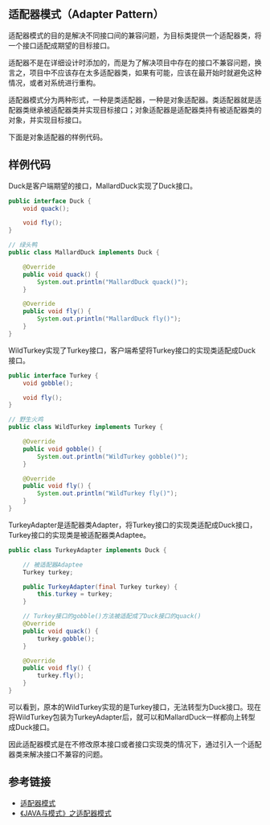 <!--
date: 2021-12-21T22:34:12+08:00
lastmod: 2021-12-21T22:34:12+08:00
-->
## 适配器模式（Adapter Pattern）

适配器模式的目的是解决不同接口间的兼容问题，为目标类提供一个适配器类，将一个接口适配成期望的目标接口。

适配器不是在详细设计时添加的，而是为了解决项目中存在的接口不兼容问题，换言之，项目中不应该存在太多适配器类，如果有可能，应该在最开始时就避免这种情况，或者对系统进行重构。

适配器模式分为两种形式，一种是类适配器，一种是对象适配器。类适配器就是适配器类继承被适配器类并实现目标接口；对象适配器是适配器类持有被适配器类的对象，并实现目标接口。

下面是对象适配器的样例代码。

## 样例代码

Duck是客户端期望的接口，MallardDuck实现了Duck接口。

```java
public interface Duck {
    void quack();

    void fly();
}

// 绿头鸭
public class MallardDuck implements Duck {

    @Override
    public void quack() {
        System.out.println("MallardDuck quack()");
    }

    @Override
    public void fly() {
        System.out.println("MallardDuck fly()");
    }
}
```

WildTurkey实现了Turkey接口，客户端希望将Turkey接口的实现类适配成Duck接口。

```java
public interface Turkey {
    void gobble();

    void fly();
}

// 野生火鸡
public class WildTurkey implements Turkey {

    @Override
    public void gobble() {
        System.out.println("WildTurkey gobble()");
    }

    @Override
    public void fly() {
        System.out.println("WildTurkey fly()");
    }
}
```

TurkeyAdapter是适配器类Adapter，将Turkey接口的实现类适配成Duck接口，Turkey接口的实现类是被适配器类Adaptee。

```java
public class TurkeyAdapter implements Duck {

    // 被适配器Adaptee
    Turkey turkey;

    public TurkeyAdapter(final Turkey turkey) {
        this.turkey = turkey;
    }

    // Turkey接口的gobble()方法被适配成了Duck接口的quack()
    @Override
    public void quack() {
        turkey.gobble();
    }

    @Override
    public void fly() {
        turkey.fly();
    }
}
```

可以看到，原本的WildTurkey实现的是Turkey接口，无法转型为Duck接口。现在将WildTurkey包装为TurkeyAdapter后，就可以和MallardDuck一样都向上转型成Duck接口。

因此适配器模式是在不修改原本接口或者接口实现类的情况下，通过引入一个适配器类来解决接口不兼容的问题。

## 参考链接

* [适配器模式](https://www.runoob.com/design-pattern/adapter-pattern.html)
* [《JAVA与模式》之适配器模式](https://www.cnblogs.com/java-my-life/archive/2012/04/13/2442795.html)